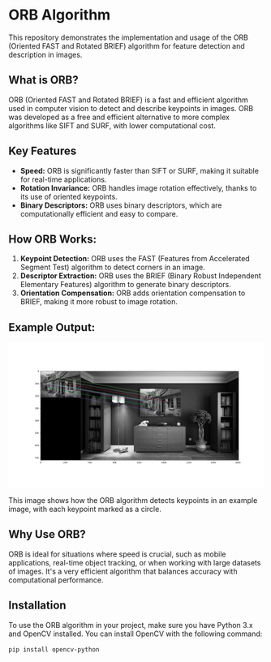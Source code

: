 # ORB Algorithm

This repository demonstrates the implementation and usage of the ORB (Oriented FAST and Rotated BRIEF) algorithm for feature detection and description in images.

## What is ORB?
ORB (Oriented FAST and Rotated BRIEF) is a fast and efficient algorithm used in computer vision to detect and describe keypoints in images. ORB was developed as a free and efficient alternative to more complex algorithms like SIFT and SURF, with lower computational cost.

## Key Features
- **Speed:** ORB is significantly faster than SIFT or SURF, making it suitable for real-time applications.
- **Rotation Invariance:** ORB handles image rotation effectively, thanks to its use of oriented keypoints.
- **Binary Descriptors:** ORB uses binary descriptors, which are computationally efficient and easy to compare.

## How ORB Works:
1. **Keypoint Detection:** ORB uses the FAST (Features from Accelerated Segment Test) algorithm to detect corners in an image.
2. **Descriptor Extraction:** ORB uses the BRIEF (Binary Robust Independent Elementary Features) algorithm to generate binary descriptors.
3. **Orientation Compensation:** ORB adds orientation compensation to BRIEF, making it more robust to image rotation.

## Example Output:
![ORB Keypoints Example](https://github.com/omerfaruksubasi/orb_algorithm/raw/main/orb_algorithm.png)

This image shows how the ORB algorithm detects keypoints in an example image, with each keypoint marked as a circle.

## Why Use ORB?
ORB is ideal for situations where speed is crucial, such as mobile applications, real-time object tracking, or when working with large datasets of images. It's a very efficient algorithm that balances accuracy with computational performance.

## Installation
To use the ORB algorithm in your project, make sure you have Python 3.x and OpenCV installed. You can install OpenCV with the following command:

```bash
pip install opencv-python
